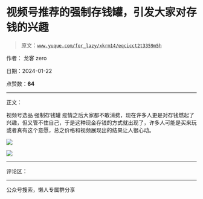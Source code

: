 # 视频号推荐的强制存钱罐，引发大家对存钱的兴趣

> 原文：[`www.yuque.com/for_lazy/xkrm14/eqcicct2t3359m5h`](https://www.yuque.com/for_lazy/xkrm14/eqcicct2t3359m5h)

作者： 龙客 zero

日期：2024-01-22

点赞数：**64**

* * *

正文：

视频号选品 强制存钱罐
疫情之后大家都不敢消费，现在许多人更是对存钱燃起了兴趣，但又管不住自己，于是这种现金存钱的方式就出现了，许多人可能是买来玩或者真有这个意愿，总之价格和视频展现出的结果让人很心动。

![](img/1823e83dfc9e2aa04a89fb2d029ecdf2.png)

![](img/c8ae49ab4ec0819ea8afa7a0d64ef46d.png)

* * *

评论区：

* * *

公众号搜索，懒人专属群分享